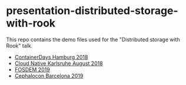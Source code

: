 # presentation-distributed-storage-with-rook

This repo contains the demo files used for the "Distributed storage with Rook" talk.

* [ContainerDays Hamburg 2018](/containerdays-hamburg-2018/)
* [Cloud Native Karlsruhe August 2018](/cloud-native-karlsruhe-august-2018/)
* [FOSDEM 2019](/fosdem-2019/)
* [Cephalocon Barcelona 2019](/cephalocon-barcelona-2019/)
